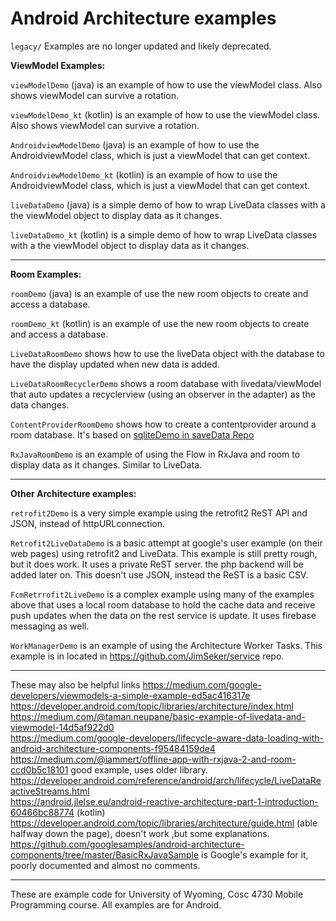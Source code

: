 Android Architecture examples
===========

`legacy/` Examples are no longer updated and likely deprecated. 

**ViewModel Examples:**

`viewModelDemo` (java) is an example of how to use the viewModel class.  Also shows viewModel can survive a rotation.

`viewModelDemo_kt` (kotlin) is an example of how to use the viewModel class.  Also shows viewModel can survive a rotation.

`AndroidviewModelDemo` (java) is an example of how to use the AndroidviewModel class, which is just a viewModel that can get context.

`AndroidviewModelDemo_kt` (kotlin) is an example of how to use the AndroidviewModel class, which is just a viewModel that can get context.

`liveDataDemo`  (java) is a simple demo of how to wrap LiveData classes with a the viewModel object to display data as it changes.

`liveDataDemo_kt` (kotlin) is a simple demo of how to wrap LiveData classes with a the viewModel object to display data as it changes.

---

**Room Examples:**

`roomDemo` (java) is an example of use the new room objects to create and access a database.

`roomDemo_kt` (kotlin) is an example of use the new room objects to create and access a database.


`LiveDataRoomDemo` shows how to use the liveData object with the database to have the display updated when new data is added.

`LiveDataRoomRecyclerDemo` shows a room database with livedata/viewModel that auto updates a recyclerview (using an observer in the adapter) as the data changes.

`ContentProviderRoomDemo` shows how to create a contentprovider around a room database.  It's based on [sqliteDemo in saveData Repo](https://github.com/JimSeker/saveData)

`RxJavaRoomDemo` is an example of using the Flow in RxJava and room to display data as it changes.  Similar to LiveData.

---

**Other Architecture examples:**

`retrofit2Demo` is a very simple example using the retrofit2 ReST API and JSON, instead of httpURLconnection.  

`Retrofit2LiveDataDemo` is a basic attempt at google's user example (on their web pages) using retrofit2 and LiveData.   This example is still pretty rough, but it does work.  It uses a private ReST server.  the php backend will be added later on.  This doesn't use JSON, instead the ReST is a basic CSV.

`FcmRetrrofit2LiveDemo` is a complex example using many of the examples above that uses a local room database to hold the cache data and receive push updates when the data on the rest service is update.  It uses firebase messaging as well.

`WorkManagerDemo` is an example of using the Architecture Worker Tasks.  This example is in located in https://github.com/JimSeker/service repo.

---

These may also be helpful links 
https://medium.com/google-developers/viewmodels-a-simple-example-ed5ac416317e<BR>
https://developer.android.com/topic/libraries/architecture/index.html <BR>
https://medium.com/@taman.neupane/basic-example-of-livedata-and-viewmodel-14d5af922d0 <BR>
https://medium.com/google-developers/lifecycle-aware-data-loading-with-android-architecture-components-f95484159de4<BR>
https://medium.com/@iammert/offline-app-with-rxjava-2-and-room-ccd0b5c18101  good example, uses older library.<BR>
https://developer.android.com/reference/android/arch/lifecycle/LiveDataReactiveStreams.html<BR>
https://android.jlelse.eu/android-reactive-architecture-part-1-introduction-60466bc88774  (kotlin)<BR>
https://developer.android.com/topic/libraries/architecture/guide.html  (able halfway down the page), doesn't work ,but some explanations. <BR>
https://github.com/googlesamples/android-architecture-components/tree/master/BasicRxJavaSample  is Google's example for it, poorly documented and almost no comments.<BR>

---

These are example code for University of Wyoming, Cosc 4730 Mobile Programming course.
All examples are for Android.
